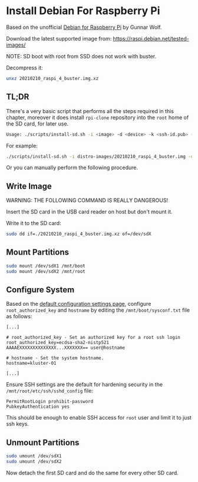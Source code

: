 # Install Debian For Raspberry Pi

Based on the unofficial [Debian for Raspberry Pi](https://raspi.debian.net/) by Gunnar Wolf.

Download the latest supported image from: https://raspi.debian.net/tested-images/

NOTE: SD boot with root from SSD does not work with buster.

Decompress it:

``` bash
unxz 20210210_raspi_4_buster.img.xz
```

## TL;DR

There's a very basic script that performs all the steps required in this chapter,
moreover it does install `rpi-clone` repository into the `root` home of the SD card,
for later use.

``` bash
Usage: ./scripts/install-sd.sh -i <image> -d <device> -k <ssh-id.pub> -h <kluster-hostname>"
```

For example:

``` bash
./scripts/install-sd.sh -i distro-images/20210210_raspi_4_buster.img -d /dev/sdd -k ~/.ssh/kluster.pub -h "kluster-pi-01"
```

Or you can manually perform the following procedure.

## Write Image

WARNING: THE FOLLOWING COMMAND IS REALLY DANGEROUS!

Insert the SD card in the USB card reader on host but don't mount it.

Write it to the SD card:

``` bash
sudo dd if=./20210210_raspi_4_buster.img.xz of=/dev/sdX
```

## Mount Partitions

``` bash
sudo mount /dev/sdX1 /mnt/boot
sudo mount /dev/sdX2 /mnt/root
```

## Configure System

Based on the [default configuration settings page](https://raspi.debian.net/defaults-and-settings/),
configure `root_authorized_key` and `hostname` by editing the `/mnt/boot/sysconf.txt` file as follows:

```
[...]

# root_authorized_key - Set an authorized key for a root ssh login
root_authorized_key=ecdsa-sha2-nistp521 AAAAEXXXXXXXXXXXXXX...XXXXXXX== user@hostname

# hostname - Set the system hostname.
hostname=kluster-01

[...]
``` 

Ensure SSH settings are the default for hardening security in the `/mnt/root/etc/ssh/sshd_config` file:

```
PermitRootLogin prohibit-password
PubkeyAuthentication yes
```

This should be enough to enable SSH access for `root` user and limit it to just ssh keys.

## Unmount Partitions 

``` bash
sudo umount /dev/sdX1
sudo umount /dev/sdX2
```

Now detach the first SD card and do the same for every other SD card.

